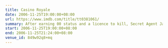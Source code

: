 ```yaml
---
title: Casino Royale
date: 2006-11-25T19:00:00+08:00
url: https://www.imdb.com/title/tt0381061/
summary: After earning 00 status and a licence to kill, Secret Agent James Bond sets out on his first mission as 007. Bond must defeat a private banker funding terrorists in a high stakes game of poker at Casino Royale, Montenegro.
start: 2006-11-25T19:00:00+08:00
end: 2006-11-25T21:24:00+08:00
venue_id: 849w92q8+mq
---
```

